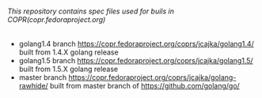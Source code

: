 ###### This repository contains spec files used for buils in COPR(copr.fedoraproject.org)
* golang1.4 branch https://copr.fedoraproject.org/coprs/jcajka/golang1.4/ built from 1.4.X golang release
* golang1.5 branch https://copr.fedoraproject.org/coprs/jcajka/golang1.5/ built from 1.5.X golang release
* master branch https://copr.fedoraproject.org/coprs/jcajka/golang-rawhide/ built from master branch of https://github.com/golang/go/
